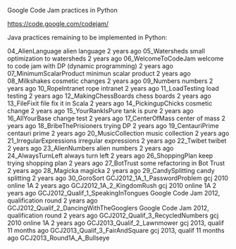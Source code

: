 Google Code Jam practices in Python

https://code.google.com/codejam/


Java practices remaining to be implemented in Python:

04_AlienLanguage	alien language	2 years ago
05_Watersheds	small optimization to watersheds	2 years ago
06_WelcomeToCodeJam	welcome to code jam with DP (dynamic programming)	2 years ago
07_MinimumScalarProduct	minimun scalar product	2 years ago
08_Milkshakes	cosmetic changes	2 years ago
09_Numbers	numbers	2 years ago
10_RopeIntranet	rope intranet	2 years ago
11_LoadTesting	load testing	2 years ago
12_MakingChessBoards	chess boards	2 years ago
13_FileFixit	file fix it in Scala	2 years ago
14_PickingupChicks	cosmetic change	2 years ago
15_YourRankIsPure	tank is pure	2 years ago
16_AllYourBase	change test	2 years ago
17_CenterOfMass	center of mass	2 years ago
18_BribeThePrisioners	trying DP	2 years ago
19_CentauriPrime	centauri prime	2 years ago
20_MusicCollection	music collection	2 years ago
21_IrregularExpressions	irregular expressions	2 years ago
22_Twibet	twibet	2 years ago
23_AlienNumbers	alien numbers	2 years ago
24_AlwaysTurnLeft	always turn left	2 years ago
26_ShoppingPlan	keep trying shopping plan	2 years ago
27_BotTrust	some refactoring in Bot Trust	2 years ago
28_Magicka	magicka	2 years ago
29_CandySplitting	candy splitting	2 years ago
30_GoroSort
GCJ2012_1A_1_PasswordProblem	gcj 2010 online 1A	2 years ago
GCJ2012_1A_2_KingdomRush	gcj 2010 online 1A	2 years ago
GCJ2012_Qualif_1_SpeakingInTongues	Google Code Jam 2012, qualification round	2 years ago
GCJ2012_Qualif_2_DancingWithTheGooglers	Google Code Jam 2012, qualification round	2 years ago
GCJ2012_Qualif_3_RecycledNumbers	gcj 2010 online 1A	2 years ago
GCJ2013_Qualif_2_Lawnmower	gcj 2013, qualif	11 months ago
GCJ2013_Qualif_3_FairAndSquare	gcj 2013, qualif	11 months ago
GCJ2013_Round1A_A_Bullseye
